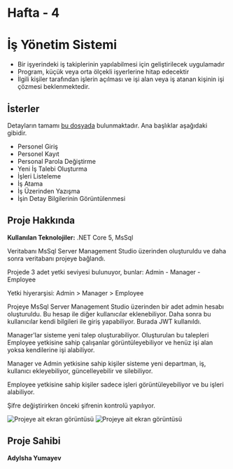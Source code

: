 # Hafta - 4

# İş Yönetim Sistemi

-	Bir işyerindeki iş takiplerinin yapılabilmesi için geliştirilecek uygulamadır
-	Program, küçük veya orta ölçekli işyerlerine hitap edecektir
-	İlgili kişiler tarafından işlerin açılması ve işi alan veya iş atanan kişinin işi çözmesi beklenmektedir.



## İsterler 

Detayların tamamı [bu dosyada](https://github.com/GelecekVarlik-FullStack-Bootcamp/odev-hafta4-dnet-AdylshaY/blob/main/Odev_4.docx) bulunmaktadır. Ana başlıklar aşağıdaki gibidir.

- Personel Giriş
- Personel Kayıt
- Personal Parola Değiştirme
- Yeni İş Talebi Oluşturma
- İşleri Listeleme
- İş Atama
- İş Üzerinden Yazışma
- İşin Detay Bilgilerinin Görüntülenmesi

## Proje Hakkında
**Kullanılan Teknolojiler:**   .NET Core 5, MsSql

Veritabanı MsSql Server Management Studio üzerinden oluşturuldu ve daha sonra veritabanı
projeye bağlandı. 

Projede 3 adet yetki seviyesi bulunuyor, bunlar: Admin - Manager - Employee

Yetki hiyerarşisi: Admin > Manager > Employee

Projeye MsSql Server Management Studio üzerinden bir adet admin hesabı oluşturuldu. Bu hesap
ile diğer kullanıcılar eklenebiliyor. Daha sonra bu kullanıcılar kendi bilgileri ile giriş
yapabiliyor. Burada JWT kullanıldı. 

Manager'lar sisteme yeni talep oluşturabiliyor. Oluşturulan bu talepleri Employee yetkisine
sahip çalışanlar görüntüleyebiliyor ve henüz işi alan yoksa kendilerine işi alabiliyor. 

Manager ve Admin yetkisine sahip kişiler sisteme yeni departman, iş, kullanıcı ekleyebiliyor,
güncelleyebilir ve silebiliyor. 

Employee yetkisine sahip kişiler sadece işleri görüntüleyebiliyor ve bu işleri alabiliyor. 

Şifre değiştirirken önceki şifrenin kontrolü yapılıyor.

![Projeye ait ekran görüntüsü]("/Screenshots/CodeMetricResults.png")
![Projeye ait ekran görüntüsü]("/Screenshots/SwaggerSS.png")





## Proje Sahibi
**Adylsha Yumayev**
